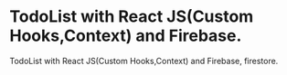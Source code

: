 # TodoList with React JS(Custom Hooks,Context) and Firebase.
 
 TodoList with React JS(Custom Hooks,Context) and Firebase, firestore.
 
 
  
 
  
   
     
       
 
 
  
